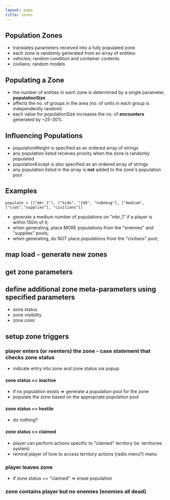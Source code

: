 ```yaml
---
layout: page
title: zones
---
```

## Population Zones
- translates parameters received into a fully populated zone
- each zone is randomly generated from an array of entities:
- vehicles; random condition and container contents
- civilians; random models

## Populating a Zone
- the number of entities in each zone is determined by a single parameter, **populationSize**
- affects the no. of groups in the area (no. of units in each group is independently random)
- each value for populationSize increases the no. of **encounters** generated by ~25-30%

## Influencing Populations
- populationWeight is specified as an ordered array of strings
- any population listed receives priority when the zone is randomly populated
- populationExcept is also specified as an ordered array of strings
- any population listed in the array is **not** added to the zone's population pool

## Examples
`populate = [["mkr_1"], ["hide", "150", "noDebug"], ["medium", ["csat","supplies"], "civilians"]]`

- generate a medium number of populations on "mkr_1" if a player is within 150m of it;
- when generating, place MORE populations from the "enemies" and "supplies" pools;
- when generating, do NOT place populations from the "civilians" pool;

## map load - generate new zones

## get zone parameters

## define additional zone meta-parameters using specified parameters
- zone status
- zone visibility
- zone color

## setup zone triggers

### player enters (or reenters) the zone - case statement that checks zone status
- indicate entry into zone and zone status via popup

#### zone status == inactive
- if no population exists => generate a population pool for the zone
- populate the zone based on the appropriate population pool

#### zone status == hostile
- do nothing?

#### zone status == claimed
- player can perform actions specific to "claimed" territory (ie: territories system)
- remind player of how to access territory actions (radio menu?) menu

### player leaves zone
- if zone status == "claimed" => erase population

### zone contains player but no enemies (enemies all dead)
